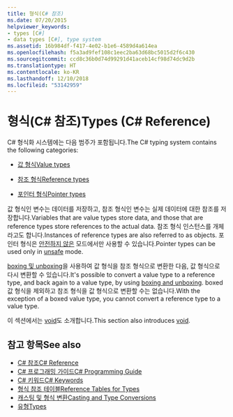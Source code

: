 ```yaml
---
title: 형식(C# 참조)
ms.date: 07/20/2015
helpviewer_keywords:
- types [C#]
- data types [C#], type system
ms.assetid: 16b984df-f417-4e02-b1e6-4589d4a614ea
ms.openlocfilehash: f5a3ad9fef108c1eec2ba63d68bc5015d2f6c430
ms.sourcegitcommit: ccd8c36b0d74d99291d41aceb14cf98d74dc9d2b
ms.translationtype: HT
ms.contentlocale: ko-KR
ms.lasthandoff: 12/10/2018
ms.locfileid: "53142959"
---
```

# <a name="types-c-reference"></a><span data-ttu-id="a5fb8-102">형식(C# 참조)</span><span class="sxs-lookup"><span data-stu-id="a5fb8-102">Types (C# Reference)</span></span>

<span data-ttu-id="a5fb8-103">C# 형식화 시스템에는 다음 범주가 포함됩니다.</span><span class="sxs-lookup"><span data-stu-id="a5fb8-103">The C# typing system contains the following categories:</span></span>

- [<span data-ttu-id="a5fb8-104">값 형식</span><span class="sxs-lookup"><span data-stu-id="a5fb8-104">Value types</span></span>](value-types.md)

- [<span data-ttu-id="a5fb8-105">참조 형식</span><span class="sxs-lookup"><span data-stu-id="a5fb8-105">Reference types</span></span>](reference-types.md)

- [<span data-ttu-id="a5fb8-106">포인터 형식</span><span class="sxs-lookup"><span data-stu-id="a5fb8-106">Pointer types</span></span>](../../programming-guide/unsafe-code-pointers/pointer-types.md)

 <span data-ttu-id="a5fb8-107">값 형식인 변수는 데이터를 저장하고, 참조 형식인 변수는 실제 데이터에 대한 참조를 저장합니다.</span><span class="sxs-lookup"><span data-stu-id="a5fb8-107">Variables that are value types store data, and those that are reference types store references to the actual data.</span></span> <span data-ttu-id="a5fb8-108">참조 형식 인스턴스를 개체라고도 합니다.</span><span class="sxs-lookup"><span data-stu-id="a5fb8-108">Instances of reference types are also referred to as objects.</span></span> <span data-ttu-id="a5fb8-109">포인터 형식은 [안전하지 않은](unsafe.md) 모드에서만 사용할 수 있습니다.</span><span class="sxs-lookup"><span data-stu-id="a5fb8-109">Pointer types can be used only in [unsafe](unsafe.md) mode.</span></span>

 <span data-ttu-id="a5fb8-110">[boxing 및 unboxing](../../../csharp/programming-guide/types/boxing-and-unboxing.md)을 사용하여 값 형식을 참조 형식으로 변환한 다음, 값 형식으로 다시 변환할 수 있습니다.</span><span class="sxs-lookup"><span data-stu-id="a5fb8-110">It's possible to convert a value type to a reference type, and back again to a value type, by using [boxing and unboxing](../../../csharp/programming-guide/types/boxing-and-unboxing.md).</span></span> <span data-ttu-id="a5fb8-111">boxed 값 형식을 제외하고 참조 형식을 값 형식으로 변환할 수는 없습니다.</span><span class="sxs-lookup"><span data-stu-id="a5fb8-111">With the exception of a boxed value type, you cannot convert a reference type to a value type.</span></span>

 <span data-ttu-id="a5fb8-112">이 섹션에서는 [void](void.md)도 소개합니다.</span><span class="sxs-lookup"><span data-stu-id="a5fb8-112">This section also introduces [void](void.md).</span></span>

## <a name="see-also"></a><span data-ttu-id="a5fb8-113">참고 항목</span><span class="sxs-lookup"><span data-stu-id="a5fb8-113">See also</span></span>

- [<span data-ttu-id="a5fb8-114">C# 참조</span><span class="sxs-lookup"><span data-stu-id="a5fb8-114">C# Reference</span></span>](../index.md)
- [<span data-ttu-id="a5fb8-115">C# 프로그래밍 가이드</span><span class="sxs-lookup"><span data-stu-id="a5fb8-115">C# Programming Guide</span></span>](../../programming-guide/index.md)
- [<span data-ttu-id="a5fb8-116">C# 키워드</span><span class="sxs-lookup"><span data-stu-id="a5fb8-116">C# Keywords</span></span>](index.md)
- [<span data-ttu-id="a5fb8-117">형식 참조 테이블</span><span class="sxs-lookup"><span data-stu-id="a5fb8-117">Reference Tables for Types</span></span>](reference-tables-for-types.md)
- [<span data-ttu-id="a5fb8-118">캐스팅 및 형식 변환</span><span class="sxs-lookup"><span data-stu-id="a5fb8-118">Casting and Type Conversions</span></span>](../../programming-guide/types/casting-and-type-conversions.md)
- [<span data-ttu-id="a5fb8-119">유형</span><span class="sxs-lookup"><span data-stu-id="a5fb8-119">Types</span></span>](../../programming-guide/types/index.md)
